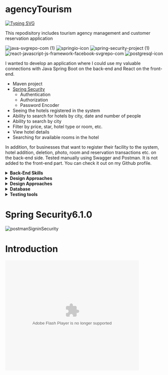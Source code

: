 # agencyTourism
<a href="https://git.io/typing-svg"><img src="https://readme-typing-svg.demolab.com?font=Fira+Code&pause=1000&width=435&lines=⌛+ Pending..." alt="Typing SVG" /></a>

This repodisitory includes tourism agency management and customer reservation application

![java-svgrepo-com (1)](https://github.com/tugsef/react-e-Commerce/assets/39422788/a2450781-ead3-49a8-990f-8efc2f2ce6c4)
![springio-icon](https://github.com/tugsef/react-e-Commerce/assets/39422788/401a7dc8-ade4-4775-a0de-f107a1ca9276)
![spring-security-project (1)](https://github.com/tugsef/agencyTourism/assets/39422788/dcec0fee-3288-45b1-b197-4d391d79a6da)
![react-javascript-js-framework-facebook-svgrepo-com](https://github.com/tugsef/react-e-Commerce/assets/39422788/98f543bd-8985-4957-ae1e-4775f95859cd)
![postgresql-icon](https://github.com/tugsef/react-e-Commerce/assets/39422788/7fe62082-ab25-4cac-b2e0-94a03c133c5e)

I wanted to develop an application where I could use my valuable connections with Java Spring Boot on the back-end and React on the front-end.


- Maven project
- [Spring Security](https://spring.io/projects/spring-security)
    - Authentication
    - Authorization
    - Password Encoder
- Seeing the hotels registered in the system
- Ability to search for hotels by city, date and number of people
- Ability to search by city
- Filter by price, star, hotel type or room, etc.
- View hotel details
- Searching for available rooms in the hotel

In addition, for businesses that want to register their facility to the system, hotel addition, deletion, photo, room and reservation transactions etc. on the back-end side. Tested manually using Swagger and Postman. It is not added to the front-end part. You can check it out on my Github profile.

<details><summary><b>Back-End Skills</b></summary>
<p>
  <ul>
    <li>Java</li>
    <li>lambda expressions</li>
    <li>stream api</li>
    <li>Java spring boot faremework</li>
    <li>spring boot data JPA(hibernate) </li>
    <li>Model mapper</li>
    <li>Lombok</li>
    <li>Json web token</li>
  </ul> 
</p>
</details>
<details><summary><b>Design Approaches</b></summary>
<p>
  <ul>
    <li>OOP(Object Oriented Programming) </li>
    <li>SOLID</li>
    <li>Response/Request Pattern</li>
    <li>Constructor Dependency Injection</li>
  </ul> 
</p>
</details>
<details><summary><b>Design Approaches</b></summary>
<p>
  <ul>
    <li>React</li>
    <li>React Router</li>
    <li>react query</li>
    <li>react context</li>
    <li>semantic ui react</li>
    <li>formik</li>
    <li>axios</li>
    <li>HTML</li>
    <li>CSS</li>
  </ul> 
</p>
</details>



<details><summary><b>Database</b></summary>
<p>
  <ul>
    <li>Postgresql</li>
  </ul> 
</p>
</details>

<details><summary><b>Testing tools</b></summary>
<p>
  <ul>
    <li>Swagger</li>
     <li>Postman</li>
  </ul> 
</p>
</details>

# Spring Security6.1.0

![postmanSigninSecurity](https://github.com/tugsef/agencyTourism/assets/39422788/34ec7c25-4bb9-4da0-b314-b329d57a813b)

# Introduction

<object width="425" height="350">
  <param name="movie" value="http://www.youtube.com/user/wwwLoveWatercom?v=BTRN1YETpyg" />
  <param name="wmode" value="transparent" />
  <embed src="http://www.youtube.com/user/wwwLoveWatercom?v=BTRN1YETpyg"
         type="application/x-shockwave-flash"
         wmode="transparent" width="425" height="350" />
</object>






